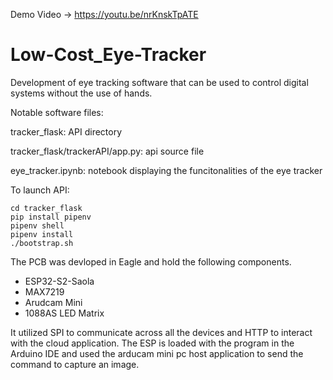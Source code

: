Demo Video -> https://youtu.be/nrKnskTpATE

# Low-Cost_Eye-Tracker
Development of eye tracking software that can be used to control digital systems without the use of hands. 

Notable software files:

tracker_flask: API directory

tracker_flask/trackerAPI/app.py: api source file

eye_tracker.ipynb: notebook displaying the funcitonalities of the eye tracker

To launch API:

```
cd tracker_flask
pip install pipenv
pipenv shell
pipenv install
./bootstrap.sh
```

The PCB was devloped in Eagle and hold the following components.
- ESP32-S2-Saola
- MAX7219
- Arudcam Mini
- 1088AS LED Matrix

It utilized SPI to communicate across all the devices and HTTP to interact with the cloud application. The ESP is loaded with the program in the Arduino IDE and used the arducam mini pc host application to send the command to capture an image.
